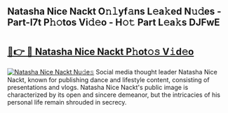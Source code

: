 ## Natasha Nice Nackt O𝚗𝚕yf𝚊ns L𝚎a𝚔ed N𝚞𝚍es - Part-I7t P𝚑𝚘tos Vi𝚍𝚎o - H𝚘𝚝 Part L𝚎a𝚔s DJFwE

# <h2><a href="http://kfcol1h.oniu.top/?m=Natasha+Nice+Nackt">🔗👉 🔴 Natasha Nice Nackt P𝚑ot𝚘𝚜 V𝚒d𝚎o</a></h2>

[![Natasha Nice Nackt Nu𝚍e𝚜](https://i.imgur.com/0qMVB7G.gif)](http://kfcol1h.oniu.top/?m=Natasha+Nice+Nackt)
Social media thought leader Natasha Nice Nackt, known for publishing dance and lifestyle content, consisting of presentations and vlogs. Natasha Nice Nackt's public image is characterized by its open and sincere demeanor, but the intricacies of his personal life remain shrouded in secrecy.  
